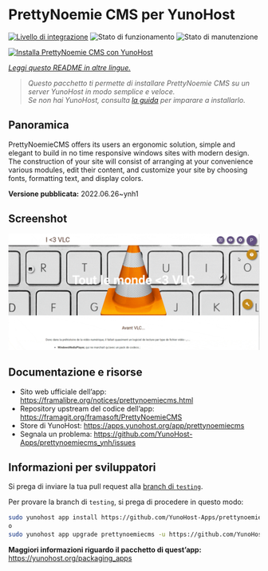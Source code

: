 <!--
N.B.: Questo README è stato automaticamente generato da <https://github.com/YunoHost/apps/tree/master/tools/readme_generator>
NON DEVE essere modificato manualmente.
-->

# PrettyNoemie CMS per YunoHost

[![Livello di integrazione](https://dash.yunohost.org/integration/prettynoemiecms.svg)](https://dash.yunohost.org/appci/app/prettynoemiecms) ![Stato di funzionamento](https://ci-apps.yunohost.org/ci/badges/prettynoemiecms.status.svg) ![Stato di manutenzione](https://ci-apps.yunohost.org/ci/badges/prettynoemiecms.maintain.svg)

[![Installa PrettyNoemie CMS con YunoHost](https://install-app.yunohost.org/install-with-yunohost.svg)](https://install-app.yunohost.org/?app=prettynoemiecms)

*[Leggi questo README in altre lingue.](./ALL_README.md)*

> *Questo pacchetto ti permette di installare PrettyNoemie CMS su un server YunoHost in modo semplice e veloce.*  
> *Se non hai YunoHost, consulta [la guida](https://yunohost.org/install) per imparare a installarlo.*

## Panoramica

PrettyNoemieCMS offers its users an ergonomic solution, simple and elegant to build in no time responsive windows sites with modern design.
The construction of your site will consist of arranging at your convenience various modules, edit their content, and customize your site by choosing fonts, formatting text, and display colors.


**Versione pubblicata:** 2022.06.26~ynh1

## Screenshot

![Screenshot di PrettyNoemie CMS](./doc/screenshots/pages-framasite-theme-light.gif)

## Documentazione e risorse

- Sito web ufficiale dell’app: <https://framalibre.org/notices/prettynoemiecms.html>
- Repository upstream del codice dell’app: <https://framagit.org/framasoft/PrettyNoemieCMS>
- Store di YunoHost: <https://apps.yunohost.org/app/prettynoemiecms>
- Segnala un problema: <https://github.com/YunoHost-Apps/prettynoemiecms_ynh/issues>

## Informazioni per sviluppatori

Si prega di inviare la tua pull request alla [branch di `testing`](https://github.com/YunoHost-Apps/prettynoemiecms_ynh/tree/testing).

Per provare la branch di `testing`, si prega di procedere in questo modo:

```bash
sudo yunohost app install https://github.com/YunoHost-Apps/prettynoemiecms_ynh/tree/testing --debug
o
sudo yunohost app upgrade prettynoemiecms -u https://github.com/YunoHost-Apps/prettynoemiecms_ynh/tree/testing --debug
```

**Maggiori informazioni riguardo il pacchetto di quest’app:** <https://yunohost.org/packaging_apps>
